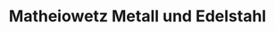 ---
title: "Matheiowetz Metall und Edelstahl"
url: /hemhofen/matheiowetz-metall-und-edelstahl/
shop: Türen
---